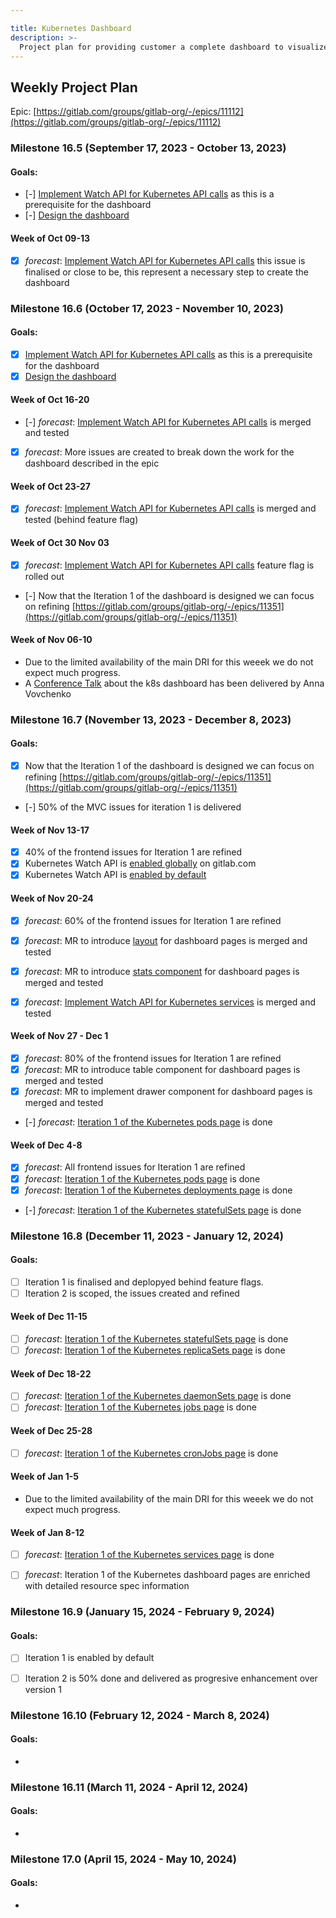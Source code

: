 ```yaml
---

title: Kubernetes Dashboard
description: >-
  Project plan for providing customer a complete dashboard to visualize the status of their cluster
---
```








## Weekly Project Plan

Epic: [https://gitlab.com/groups/gitlab-org/-/epics/11112](https://gitlab.com/groups/gitlab-org/-/epics/11112)


### Milestone 16.5 (September 17, 2023 - October 13, 2023)

#### Goals:
- [-] [Implement Watch API for Kubernetes API calls](https://gitlab.com/gitlab-org/gitlab/-/issues/422945) as this is a prerequisite for the dashboard
- [-] [Design the dashboard](https://gitlab.com/gitlab-org/gitlab/-/issues/365901)


#### Week of Oct 09-13

- [x] *forecast*: [Implement Watch API for Kubernetes API calls](https://gitlab.com/gitlab-org/gitlab/-/issues/422945) this issue is finalised or close to be, this represent a necessary step to create the dashboard

### Milestone 16.6 (October 17, 2023 - November 10, 2023)

#### Goals:
- [x] [Implement Watch API for Kubernetes API calls](https://gitlab.com/gitlab-org/gitlab/-/issues/422945) as this is a prerequisite for the dashboard
- [x] [Design the dashboard](https://gitlab.com/gitlab-org/gitlab/-/issues/365901)

#### Week of Oct 16-20

- [-] *forecast*: [Implement Watch API for Kubernetes API calls](https://gitlab.com/gitlab-org/gitlab/-/issues/422945) is merged and tested 
- [x] *forecast*:  More issues are created to break down the work for the dashboard described in the epic 

#### Week of Oct 23-27

- [x] *forecast*: [Implement Watch API for Kubernetes API calls](https://gitlab.com/gitlab-org/gitlab/-/issues/422945) is merged and tested (behind feature flag)

#### Week of Oct 30 Nov 03

- [x] *forecast*: [Implement Watch API for Kubernetes API calls](https://gitlab.com/gitlab-org/gitlab/-/issues/422945) feature flag is rolled out
- [-] Now that the Iteration 1 of the dashboard is designed we can focus on refining [https://gitlab.com/groups/gitlab-org/-/epics/11351](https://gitlab.com/groups/gitlab-org/-/epics/11351)

#### Week of Nov 06-10

- Due to the limited availability of the main DRI for this weeek we do not expect much progress.
- A [Conference Talk](https://docs.google.com/presentation/d/1Z34EOsF5J-koPUzPLxSfDou_DvPj66ezrtZHCPjNss4/edit?usp=sharing) about the k8s dashboard has been delivered by Anna Vovchenko

### Milestone 16.7 (November 13, 2023 - December 8, 2023)

#### Goals:

- [x] Now that the Iteration 1 of the dashboard is designed we can focus on refining [https://gitlab.com/groups/gitlab-org/-/epics/11351](https://gitlab.com/groups/gitlab-org/-/epics/11351)
- [-] 50% of the MVC issues for iteration 1 is delivered

#### Week of Nov 13-17

- [x] 40% of the frontend issues for Iteration 1 are refined
- [x] Kubernetes Watch API is [enabled globally](https://gitlab.com/gitlab-org/gitlab/-/issues/427762) on gitlab.com
- [x] Kubernetes Watch API is [enabled by default](https://gitlab.com/gitlab-org/gitlab/-/merge_requests/136831)

#### Week of Nov 20-24

- [x] *forecast*: 60% of the frontend issues for Iteration 1 are refined
- [x] *forecast*: MR to introduce [layout](https://gitlab.com/gitlab-org/gitlab/-/merge_requests/137048) for dashboard pages is merged and tested
- [x] *forecast*: MR to introduce [stats component](https://gitlab.com/gitlab-org/gitlab/-/merge_requests/137347) for dashboard pages is merged and tested
- [x] *forecast*: [Implement Watch API for Kubernetes services](https://gitlab.com/gitlab-org/gitlab/-/merge_requests/137306) is merged and tested


#### Week of Nov 27 - Dec 1

- [x] *forecast*: 80% of the frontend issues for Iteration 1 are refined
- [x] *forecast*: MR to introduce table component for dashboard pages is merged and tested
- [x] *forecast*: MR to implement drawer component for dashboard pages is merged and tested
- [-] *forecast*: [Iteration 1 of the Kubernetes pods page](https://gitlab.com/gitlab-org/gitlab/-/issues/428312) is done

#### Week of Dec 4-8

- [x] *forecast*: All frontend issues for Iteration 1 are refined
- [x] *forecast*: [Iteration 1 of the Kubernetes pods page](https://gitlab.com/gitlab-org/gitlab/-/issues/428312) is done
- [x] *forecast*: [Iteration 1 of the Kubernetes deployments page](https://gitlab.com/gitlab-org/gitlab/-/issues/428313) is done
- [-] *forecast*: [Iteration 1 of the Kubernetes statefulSets page](https://gitlab.com/gitlab-org/gitlab/-/issues/428314) is done

### Milestone 16.8 (December 11, 2023 - January 12, 2024)

#### Goals:

- [ ] Iteration 1 is finalised and deplopyed behind feature flags.
- [ ] Iteration 2 is scoped, the issues created and refined

#### Week of Dec 11-15

- [ ] *forecast*: [Iteration 1 of the Kubernetes statefulSets page](https://gitlab.com/gitlab-org/gitlab/-/issues/428314) is done
- [ ] *forecast*: [Iteration 1 of the Kubernetes replicaSets page](https://gitlab.com/gitlab-org/gitlab/-/issues/428315) is done

#### Week of Dec 18-22

- [ ] *forecast*: [Iteration 1 of the Kubernetes daemonSets page](https://gitlab.com/gitlab-org/gitlab/-/issues/428316) is done
- [ ] *forecast*: [Iteration 1 of the Kubernetes jobs page](https://gitlab.com/gitlab-org/gitlab/-/issues/428317) is done

#### Week of Dec 25-28

- [ ] *forecast*: [Iteration 1 of the Kubernetes cronJobs page](https://gitlab.com/gitlab-org/gitlab/-/issues/428318) is done

#### Week of Jan 1-5

- Due to the limited availability of the main DRI for this weeek we do not expect much progress.

#### Week of Jan 8-12

- [ ] *forecast*: [Iteration 1 of the Kubernetes services page](https://gitlab.com/gitlab-org/gitlab/-/issues/428322) is done
- [ ] *forecast*: Iteration 1 of the Kubernetes dashboard pages are enriched with detailed resource spec information


### Milestone 16.9 (January 15, 2024 - February 9, 2024)

#### Goals:
- [ ] Iteration 1 is enabled by default
- [ ] Iteration 2 is 50% done and delivered as progresive enhancement over version 1


### Milestone 16.10 (February 12, 2024 - March 8, 2024)

#### Goals:
-

### Milestone 16.11 (March 11, 2024 - April 12, 2024)

#### Goals:
-

### Milestone 17.0 (April 15, 2024 - May 10, 2024)

#### Goals:
-
